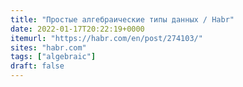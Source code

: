 ```yaml
---
title: "Простые алгебраические типы данных / Habr"
date: 2022-01-17T20:22:19+0000
itemurl: "https://habr.com/en/post/274103/"
sites: "habr.com"
tags: ["algebraic"]
draft: false
---
```

